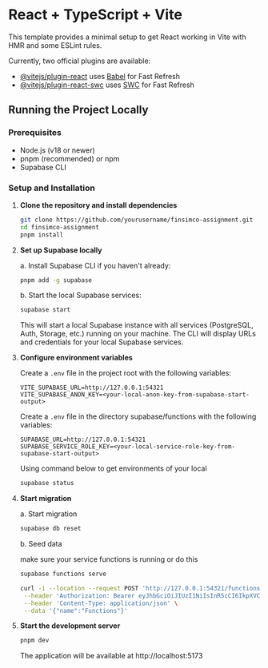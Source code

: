 # React + TypeScript + Vite

This template provides a minimal setup to get React working in Vite with HMR and some ESLint rules.

Currently, two official plugins are available:

- [@vitejs/plugin-react](https://github.com/vitejs/vite-plugin-react/blob/main/packages/plugin-react) uses [Babel](https://babeljs.io/) for Fast Refresh
- [@vitejs/plugin-react-swc](https://github.com/vitejs/vite-plugin-react/blob/main/packages/plugin-react-swc) uses [SWC](https://swc.rs/) for Fast Refresh

## Running the Project Locally

### Prerequisites

- Node.js (v18 or newer)
- pnpm (recommended) or npm
- Supabase CLI

### Setup and Installation

1. **Clone the repository and install dependencies**

   ```bash
   git clone https://github.com/yourusername/finsimco-assignment.git
   cd finsimco-assignment
   pnpm install
   ```

2. **Set up Supabase locally**

   a. Install Supabase CLI if you haven't already:

   ```bash
   pnpm add -g supabase
   ```

   b. Start the local Supabase services:

   ```bash
   supabase start
   ```

   This will start a local Supabase instance with all services (PostgreSQL, Auth, Storage, etc.) running on your machine. The CLI will display URLs and credentials for your local Supabase services.

3. **Configure environment variables**

   Create a `.env` file in the project root with the following variables:

   ```
   VITE_SUPABASE_URL=http://127.0.0.1:54321
   VITE_SUPABASE_ANON_KEY=<your-local-anon-key-from-supabase-start-output>
   ```

   Create a `.env` file in the directory supabase/functions with the following variables:

   ```
   SUPABASE_URL=http://127.0.0.1:54321
   SUPABASE_SERVICE_ROLE_KEY=<your-local-service-role-key-from-supabase-start-output>
   ```

   Using command below to get environments of your local

   ```bash
   supabase status
   ```

4. **Start migration**

   a. Start migration

   ```bash
   supabase db reset
   ```

   b. Seed data

   make sure your service functions is running or do this

   ```bash
   supabase functions serve
   ```

   ```bash
   curl -i --location --request POST 'http://127.0.0.1:54321/functions/v1/create-admin-and-test-users' \
    --header 'Authorization: Bearer eyJhbGciOiJIUzI1NiIsInR5cCI6IkpXVCJ9.eyJpc3MiOiJzdXBhYmFzZS1kZW1vIiwicm9sZSI6ImFub24iLCJleHAiOjE5ODM4MTI5OTZ9.CRXP1A7WOeoJeXxjNni43kdQwgnWNReilDMblYTn_I0' \
    --header 'Content-Type: application/json' \
    --data '{"name":"Functions"}'
   ```

5. **Start the development server**

   ```bash
   pnpm dev
   ```

   The application will be available at http://localhost:5173
